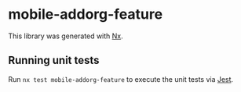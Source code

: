 # mobile-addorg-feature

This library was generated with [Nx](https://nx.dev).

## Running unit tests

Run `nx test mobile-addorg-feature` to execute the unit tests via [Jest](https://jestjs.io).
